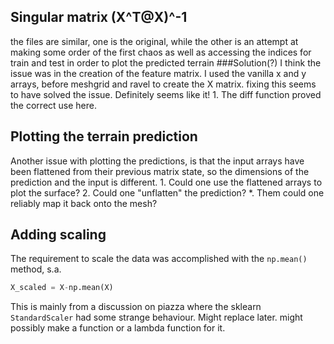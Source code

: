 Singular matrix (X^T@X)^-1 
--------------------------

the files are similar, one is the original, while the other is an attempt 
at making some order of the first chaos as well as accessing the indices 
for train and test in order to plot the predicted terrain
###Solution(?)
I think the issue was in the creation of the feature matrix. I used the vanilla
x and y arrays, before meshgrid and ravel to create the X matrix. fixing this seems to have
solved the issue.
Definitely seems like it!
	1. The diff function proved the correct use here. 

Plotting the terrain prediction
-------------------------------
Another issue with plotting the predictions, is that the input arrays have been flattened from their
previous matrix state, so the dimensions of the prediction and the input is different. 
	1. Could one use the flattened arrays to plot the surface? 
	2. Could one "unflatten" the prediction?
		*. Them could one reliably map it back onto the mesh?

Adding scaling 
-----------
The requirement to scale the data was accomplished with the `np.mean()` method, s.a. 
```python
X_scaled = X-np.mean(X)
```
This is mainly from a discussion on piazza where the sklearn `StandardScaler`
had some strange behaviour. Might replace later. might possibly make a function
or a lambda function for it. 

